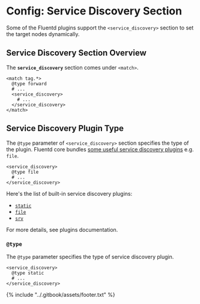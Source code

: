 # Config: Service Discovery Section

Some of the Fluentd plugins support the `<service_discovery>` section to set the target nodes dynamically.

## Service Discovery Section Overview

The **`service_discovery`** section comes under `<match>`.

```text
<match tag.*>
  @type forward
  # ...
  <service_discovery>
    # ...
  </service_discovery>
</match>
```

## Service Discovery Plugin Type

The `@type` parameter of `<service_discovery>` section specifies the type of the plugin. Fluentd core bundles [some useful service discovery plugins](../service_discovery/) e.g. `file`.

```text
<service_discovery>
  @type file
  # ...
</service_discovery>
```

Here's the list of built-in service discovery plugins:

* [`static`](../service_discovery/static.md)
* [`file`](../service_discovery/file.md)
* [`srv`](../service_discovery/srv.md)

For more details, see plugins documentation.

### `@type`

The `@type` parameter specifies the type of service discovery plugin.

```text
<service_discovery>
  @type static
  # ...
</service_discovery>
```

{% include "../.gitbook/assets/footer.txt" %}
